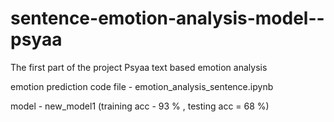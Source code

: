 # sentence-emotion-analysis-model--psyaa

The first part of the project Psyaa text based emotion analysis

emotion prediction code file - emotion_analysis_sentence.ipynb

model - new_model1 (training acc - 93 % , testing acc = 68 %)
